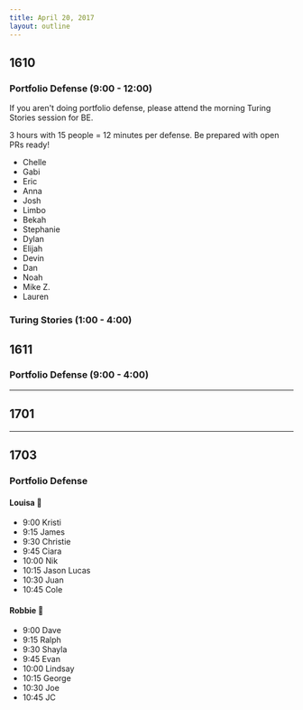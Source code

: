 ```yaml
---
title: April 20, 2017
layout: outline
---
```


## 1610

### Portfolio Defense (9:00 - 12:00)
If you aren't doing portfolio defense, please attend the morning Turing Stories session for BE.

3 hours with 15 people = 12 minutes per defense. Be prepared with open PRs ready!

* Chelle
* Gabi
* Eric
* Anna
* Josh
* Limbo
* Bekah
* Stephanie
* Dylan
* Elijah
* Devin
* Dan
* Noah
* Mike Z.
* Lauren

### Turing Stories (1:00 - 4:00)

## 1611

### Portfolio Defense (9:00 - 4:00)

-----------------------------------------------

## 1701

-----------------------------------------------

## 1703

### Portfolio Defense

#### Louisa :hear_no_evil:

- 9:00 Kristi
- 9:15 James
- 9:30 Christie
- 9:45 Ciara
- 10:00 Nik
- 10:15 Jason Lucas
- 10:30 Juan
- 10:45 Cole

#### Robbie :speak_no_evil:

- 9:00 Dave
- 9:15 Ralph
- 9:30 Shayla
- 9:45 Evan
- 10:00 Lindsay
- 10:15 George
- 10:30 Joe
- 10:45 JC
